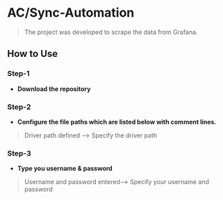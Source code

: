 # AC/Sync-Automation

> The project was developed to scrape the data from Grafana.

## How to Use
### Step-1
- **Download the repository**<br />
### Step-2
- **Configure the file paths which are listed below with comment lines.** <br />
> Driver path defined --> Specify the driver path<br />
### Step-3
- **Type you username & password**<br />
> Username and password entered--> Specify your username and password

